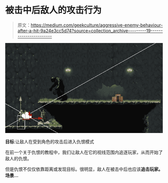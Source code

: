 # 被击中后敌人的攻击行为

> 原文：<https://medium.com/geekculture/aggressive-enemy-behaviour-after-a-hit-9a24e3cc5d74?source=collection_archive---------19----------------------->

![](img/7b255f5d0b0376d15ce5ec5cd245c916.png)

**目标**:让敌人在受到角色的攻击后进入仇恨模式

在前一个关于仇恨的教程中，我们让敌人在它的视线范围内追逐玩家，从而开始了敌人的仇恨。

但是仇恨不仅仅依靠距离或发现目标。很明显，敌人在被击中后也应该**追击玩家。场景…**